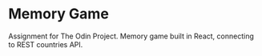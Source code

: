 # Memory Game

Assignment for The Odin Project. Memory game built in React, connecting to REST countries API.
